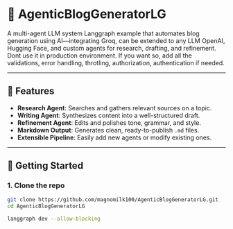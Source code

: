 # 🤖 AgenticBlogGeneratorLG

A multi-agent LLM system Langgraph example that automates blog generation using AI—integrating Groq, can be extended to any LLM OpenAI, Hugging Face, and custom agents for research, drafting, and refinement.
Dont use it in production environment. If you want so, add all the validations, error handling, throtling, authorization, authentication if needed.

---

## 🌟 Features

- **Research Agent**: Searches and gathers relevant sources on a topic.
- **Writing Agent**: Synthesizes content into a well-structured draft.
- **Refinement Agent**: Edits and polishes tone, grammar, and style.
- **Markdown Output**: Generates clean, ready-to-publish `.md` files.
- **Extensible Pipeline**: Easily add new agents or modify existing ones.

---

## 🚀 Getting Started

### 1. Clone the repo

```bash
git clone https://github.com/magnomilk100/AgenticBlogGeneratorLG.git
cd AgenticBlogGeneratorLG

langgraph dev --allow-blocking
```

